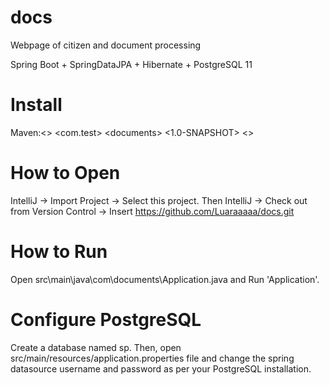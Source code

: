 # docs
Webpage of citizen and document processing

Spring Boot + SpringDataJPA + Hibernate + PostgreSQL 11 

# Install
  Maven:<<dependency>>
          <<groupId>com.test</groupId>>
          <<artifactId>documents</artifactId>>
          <<version>1.0-SNAPSHOT</version>>
        <</dependency>>

# How to Open
IntelliJ -> Import Project -> Select this project. Then IntelliJ -> Check out from Version Control -> Insert https://github.com/Luaraaaaa/docs.git

# How to Run
Open src\main\java\com\documents\Application.java and Run 'Application'.

# Configure PostgreSQL
Create a database named sp. Then, open src/main/resources/application.properties file and change the spring datasource username and password as per your PostgreSQL installation.
